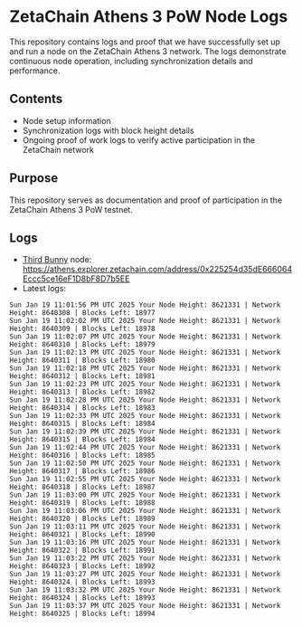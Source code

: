 # ZetaChain Athens 3 PoW Node Logs
This repository contains logs and proof that we have successfully set up and run a node on the ZetaChain Athens 3 network. The logs demonstrate continuous node operation, including synchronization details and performance.

## Contents
- Node setup information
- Synchronization logs with block height details
- Ongoing proof of work logs to verify active participation in the ZetaChain network

## Purpose
This repository serves as documentation and proof of participation in the ZetaChain Athens 3 PoW testnet.

## Logs

- [Third Bunny](https://thirdbunny.xyz/) node: https://athens.explorer.zetachain.com/address/0x225254d35dE666064Eccc5ce16eF1D8bF8D7b5EE
- Latest logs:
```
Sun Jan 19 11:01:56 PM UTC 2025 Your Node Height: 8621331 | Network Height: 8640308 | Blocks Left: 18977
Sun Jan 19 11:02:02 PM UTC 2025 Your Node Height: 8621331 | Network Height: 8640309 | Blocks Left: 18978
Sun Jan 19 11:02:07 PM UTC 2025 Your Node Height: 8621331 | Network Height: 8640310 | Blocks Left: 18979
Sun Jan 19 11:02:13 PM UTC 2025 Your Node Height: 8621331 | Network Height: 8640311 | Blocks Left: 18980
Sun Jan 19 11:02:18 PM UTC 2025 Your Node Height: 8621331 | Network Height: 8640312 | Blocks Left: 18981
Sun Jan 19 11:02:23 PM UTC 2025 Your Node Height: 8621331 | Network Height: 8640313 | Blocks Left: 18982
Sun Jan 19 11:02:28 PM UTC 2025 Your Node Height: 8621331 | Network Height: 8640314 | Blocks Left: 18983
Sun Jan 19 11:02:33 PM UTC 2025 Your Node Height: 8621331 | Network Height: 8640315 | Blocks Left: 18984
Sun Jan 19 11:02:39 PM UTC 2025 Your Node Height: 8621331 | Network Height: 8640315 | Blocks Left: 18984
Sun Jan 19 11:02:44 PM UTC 2025 Your Node Height: 8621331 | Network Height: 8640316 | Blocks Left: 18985
Sun Jan 19 11:02:50 PM UTC 2025 Your Node Height: 8621331 | Network Height: 8640317 | Blocks Left: 18986
Sun Jan 19 11:02:55 PM UTC 2025 Your Node Height: 8621331 | Network Height: 8640318 | Blocks Left: 18987
Sun Jan 19 11:03:00 PM UTC 2025 Your Node Height: 8621331 | Network Height: 8640319 | Blocks Left: 18988
Sun Jan 19 11:03:06 PM UTC 2025 Your Node Height: 8621331 | Network Height: 8640320 | Blocks Left: 18989
Sun Jan 19 11:03:11 PM UTC 2025 Your Node Height: 8621331 | Network Height: 8640321 | Blocks Left: 18990
Sun Jan 19 11:03:16 PM UTC 2025 Your Node Height: 8621331 | Network Height: 8640322 | Blocks Left: 18991
Sun Jan 19 11:03:22 PM UTC 2025 Your Node Height: 8621331 | Network Height: 8640323 | Blocks Left: 18992
Sun Jan 19 11:03:27 PM UTC 2025 Your Node Height: 8621331 | Network Height: 8640324 | Blocks Left: 18993
Sun Jan 19 11:03:32 PM UTC 2025 Your Node Height: 8621331 | Network Height: 8640324 | Blocks Left: 18993
Sun Jan 19 11:03:37 PM UTC 2025 Your Node Height: 8621331 | Network Height: 8640325 | Blocks Left: 18994
```
